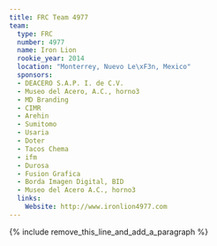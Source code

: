 ```yaml
---
title: FRC Team 4977
team:
  type: FRC
  number: 4977
  name: Iron Lion
  rookie_year: 2014
  location: "Monterrey, Nuevo Le\xF3n, Mexico"
  sponsors:
  - DEACERO S.A.P. I. de C.V.
  - Museo del Acero, A.C., horno3
  - MD Branding
  - CIMR
  - Arehin
  - Sumitomo
  - Usaria
  - Doter
  - Tacos Chema
  - ifm
  - Durosa
  - Fusion Grafica
  - Borda Imagen Digital, BID
  - Museo del Acero A.C., horno3
  links:
    Website: http://www.ironlion4977.com
---
```


{% include remove_this_line_and_add_a_paragraph %}